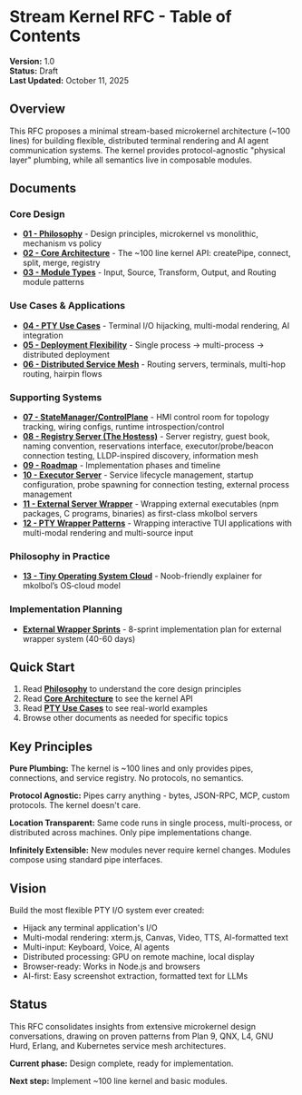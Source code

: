 # Stream Kernel RFC - Table of Contents

**Version:** 1.0  
**Status:** Draft  
**Last Updated:** October 11, 2025

## Overview

This RFC proposes a minimal stream-based microkernel architecture (~100 lines) for building flexible, distributed terminal rendering and AI agent communication systems. The kernel provides protocol-agnostic "physical layer" plumbing, while all semantics live in composable modules.

## Documents

### Core Design

- **[01 - Philosophy](01-philosophy.md)** - Design principles, microkernel vs monolithic, mechanism vs policy
- **[02 - Core Architecture](02-core-architecture.md)** - The ~100 line kernel API: createPipe, connect, split, merge, registry
- **[03 - Module Types](03-module-types.md)** - Input, Source, Transform, Output, and Routing module patterns

### Use Cases & Applications

- **[04 - PTY Use Cases](04-pty-use-cases.md)** - Terminal I/O hijacking, multi-modal rendering, AI integration
- **[05 - Deployment Flexibility](05-deployment-flexibility.md)** - Single process → multi-process → distributed deployment
- **[06 - Distributed Service Mesh](06-distributed-service-mesh.md)** - Routing servers, terminals, multi-hop routing, hairpin flows

### Supporting Systems

- **[07 - StateManager/ControlPlane](07-state-manager.md)** - HMI control room for topology tracking, wiring configs, runtime introspection/control
- **[08 - Registry Server (The Hostess)](08-registry-server.md)** - Server registry, guest book, naming convention, reservations interface, executor/probe/beacon connection testing, LLDP-inspired discovery, information mesh
- **[09 - Roadmap](09-roadmap.md)** - Implementation phases and timeline
- **[10 - Executor Server](10-executor-server.md)** - Service lifecycle management, startup configuration, probe spawning for connection testing, external process management
- **[11 - External Server Wrapper](11-external-wrapper.md)** - Wrapping external executables (npm packages, C programs, binaries) as first-class mkolbol servers
- **[12 - PTY Wrapper Patterns](12-pty-wrapper-patterns.md)** - Wrapping interactive TUI applications with multi-modal rendering and multi-source input

### Philosophy in Practice

- **[13 - Tiny Operating System Cloud](13-os-cloud.md)** - Noob-friendly explainer for mkolbol’s OS‑cloud model

### Implementation Planning

- **[External Wrapper Sprints](external-wrapper-sprints.md)** - 8-sprint implementation plan for external wrapper system (40-60 days)

## Quick Start

1. Read **[Philosophy](01-philosophy.md)** to understand the core design principles
2. Read **[Core Architecture](02-core-architecture.md)** to see the kernel API
3. Read **[PTY Use Cases](04-pty-use-cases.md)** to see real-world examples
4. Browse other documents as needed for specific topics

## Key Principles

**Pure Plumbing:** The kernel is ~100 lines and only provides pipes, connections, and service registry. No protocols, no semantics.

**Protocol Agnostic:** Pipes carry anything - bytes, JSON-RPC, MCP, custom protocols. The kernel doesn't care.

**Location Transparent:** Same code runs in single process, multi-process, or distributed across machines. Only pipe implementations change.

**Infinitely Extensible:** New modules never require kernel changes. Modules compose using standard pipe interfaces.

## Vision

Build the most flexible PTY I/O system ever created:

- Hijack any terminal application's I/O
- Multi-modal rendering: xterm.js, Canvas, Video, TTS, AI-formatted text
- Multi-input: Keyboard, Voice, AI agents
- Distributed processing: GPU on remote machine, local display
- Browser-ready: Works in Node.js and browsers
- AI-first: Easy screenshot extraction, formatted text for LLMs

## Status

This RFC consolidates insights from extensive microkernel design conversations, drawing on proven patterns from Plan 9, QNX, L4, GNU Hurd, Erlang, and Kubernetes service mesh architectures.

**Current phase:** Design complete, ready for implementation.

**Next step:** Implement ~100 line kernel and basic modules.
